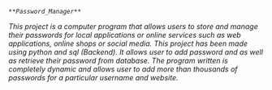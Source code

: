 _`**Password_Manager**`_

_This project is a computer program that allows users to store and manage their passwords for local applications or online services such as web applications, online shops or social media.
This project has been made using python and sql (Backend).
It allows user to add password and as well as retrieve their password
from database. The program written is completely dynamic and allows user to add more than thousands of passwords for a particular username and website._

